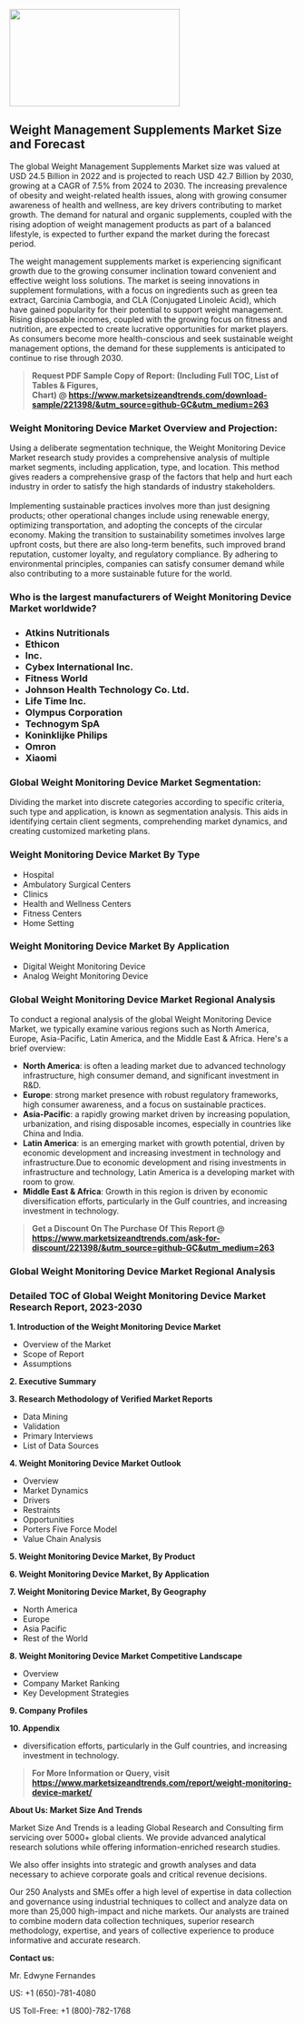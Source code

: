 <p><img class="alignnone size-medium wp-image-20088" src="https://ffe5etoiles.com/wp-content/uploads/2024/12/MST1-300x171.png" alt="" width="300" height="171" /></p><h2>Weight Management Supplements Market Size and Forecast</h2><p>The global Weight Management Supplements Market size was valued at USD 24.5 Billion in 2022 and is projected to reach USD 42.7 Billion by 2030, growing at a CAGR of 7.5% from 2024 to 2030. The increasing prevalence of obesity and weight-related health issues, along with growing consumer awareness of health and wellness, are key drivers contributing to market growth. The demand for natural and organic supplements, coupled with the rising adoption of weight management products as part of a balanced lifestyle, is expected to further expand the market during the forecast period.</p><p>The weight management supplements market is experiencing significant growth due to the growing consumer inclination toward convenient and effective weight loss solutions. The market is seeing innovations in supplement formulations, with a focus on ingredients such as green tea extract, Garcinia Cambogia, and CLA (Conjugated Linoleic Acid), which have gained popularity for their potential to support weight management. Rising disposable incomes, coupled with the growing focus on fitness and nutrition, are expected to create lucrative opportunities for market players. As consumers become more health-conscious and seek sustainable weight management options, the demand for these supplements is anticipated to continue to rise through 2030.</p></p><blockquote id="" class=""><strong>Request PDF Sample Copy of Report: (Including Full TOC, List of Tables &amp; Figures, Chart)&nbsp;@&nbsp;<strong><a href="https://www.marketsizeandtrends.com/download-sample/221398/&utm_source=github-GC&utm_medium=263" target="_blank">https://www.marketsizeandtrends.com/download-sample/221398/&utm_source=github-GC&utm_medium=263</a></strong></strong></blockquote><h3 id="" class="">Weight Monitoring Device Market&nbsp;Overview and Projection:</h3><p id="" class="">Using a deliberate segmentation technique, the Weight Monitoring Device Market research study provides a comprehensive analysis of multiple market segments, including application, type, and location. This method gives readers a comprehensive grasp of the factors that help and hurt each industry in order to satisfy the high standards of industry stakeholders. <br /> <br />Implementing sustainable practices involves more than just designing products; other operational changes include using renewable energy, optimizing transportation, and adopting the concepts of the circular economy. Making the transition to sustainability sometimes involves large upfront costs, but there are also long-term benefits, such improved brand reputation, customer loyalty, and regulatory compliance. By adhering to environmental principles, companies can satisfy consumer demand while also contributing to a more sustainable future for the world.</p><h3 id="" class="">Who is the largest manufacturers of&nbsp;Weight Monitoring Device Market worldwide?</h3><h3 class=""><p><ul><li>Atkins Nutritionals </li><li> Ethicon </li><li> Inc. </li><li> Cybex International Inc. </li><li> Fitness World </li><li> Johnson Health Technology Co. Ltd. </li><li> Life Time Inc. </li><li> Olympus Corporation </li><li> Technogym SpA </li><li> Koninklijke Philips </li><li> Omron </li><li> Xiaomi</li></ul></p></h3><h3 id="" class="">Global&nbsp;Weight Monitoring Device Market Segmentation:</h3><p id="" class="">Dividing the market into discrete categories according to specific criteria, such type and application, is known as segmentation analysis. This aids in identifying certain client segments, comprehending market dynamics, and creating customized marketing plans.</p><h3 id="" class="">Weight Monitoring Device Market&nbsp;By Type</h3><p><p><ul><li>Hospital</li><li> Ambulatory Surgical Centers</li><li> Clinics</li><li> Health and Wellness Centers</li><li> Fitness Centers</li><li> Home Setting</p></li></ul></p></p><h3 id="" class="">Weight Monitoring Device Market&nbsp;By Application</h3><p class=""><p><ul><li>Digital Weight Monitoring Device</li><li> Analog Weight Monitoring Device</li></ul></p></p><h3 id="" class="">Global Weight Monitoring Device Market Regional Analysis</h3><p id="" class="">To conduct a regional analysis of the global Weight Monitoring Device Market, we typically examine various regions such as North America, Europe, Asia-Pacific, Latin America, and the Middle East &amp; Africa. Here's a brief overview:</p><ul><li><strong>North America</strong>: is often a leading market due to advanced technology infrastructure, high consumer demand, and significant investment in R&amp;D.</li><li><strong>Europe</strong>: strong market presence with robust regulatory frameworks, high consumer awareness, and a focus on sustainable practices.</li><li><strong>Asia-Pacific</strong>: a rapidly growing market driven by increasing population, urbanization, and rising disposable incomes, especially in countries like China and India.</li><li><strong>Latin America</strong>: is an emerging market with growth potential, driven by economic development and increasing investment in technology and infrastructure.Due to economic development and rising investments in infrastructure and technology, Latin America is a developing market with room to grow.</li><li><strong>Middle East &amp; Africa</strong>: Growth in this region is driven by economic diversification efforts, particularly in the Gulf countries, and increasing investment in technology.</li></ul><blockquote id="" class=""><strong>Get a Discount On The Purchase Of This Report @ <strong><a href="https://www.marketsizeandtrends.com/ask-for-discount/221398/&utm_source=github-GC&utm_medium=263" target="_blank">https://www.marketsizeandtrends.com/ask-for-discount/221398/&utm_source=github-GC&utm_medium=263</a></strong></strong></blockquote><h3 id="" class="">Global Weight Monitoring Device Market Regional Analysis</h3><h3 id="" class="">Detailed TOC of Global Weight Monitoring Device Market Research Report, 2023-2030</h3><p id="" class=""><strong>1. Introduction of the Weight Monitoring Device Market</strong></p><ul><li>Overview of the Market</li><li>Scope of Report</li><li>Assumptions</li></ul><p id="" class=""><strong>2. Executive Summary</strong></p><p id="" class=""><strong>3. Research Methodology of Verified Market Reports</strong></p><ul><li>Data Mining</li><li>Validation</li><li>Primary Interviews</li><li>List of Data Sources</li></ul><p id="" class=""><strong>4. Weight Monitoring Device Market Outlook</strong></p><ul><li>Overview</li><li>Market Dynamics</li><li>Drivers</li><li>Restraints</li><li>Opportunities</li><li>Porters Five Force Model</li><li>Value Chain Analysis</li></ul><p id="" class=""><strong>5. Weight Monitoring Device Market, By Product</strong></p><p id="" class=""><strong>6. Weight Monitoring Device Market, By Application</strong></p><p id="" class=""><strong>7. Weight Monitoring Device Market, By Geography</strong></p><ul><li>North America</li><li>Europe</li><li>Asia Pacific</li><li>Rest of the World</li></ul><p id="" class=""><strong>8. Weight Monitoring Device Market Competitive Landscape</strong></p><ul><li>Overview</li><li>Company Market Ranking</li><li>Key Development Strategies</li></ul><p id="" class=""><strong>9. Company Profiles</strong></p><p id="" class=""><strong>10. Appendix</strong></p><ul><li>diversification efforts, particularly in the Gulf countries, and increasing investment in technology.</li></ul><blockquote id="" class=""><strong>For More Information or Query, visit <strong><strong><a href="https://www.marketsizeandtrends.com/report/weight-monitoring-device-market/" target="_blank">https://www.marketsizeandtrends.com/report/weight-monitoring-device-market/</a></strong></strong></strong></blockquote><p id="" class=""><strong>About Us: Market Size And Trends</strong></p><p id="" class="">Market Size And Trends is a leading Global Research and Consulting firm servicing over 5000+ global clients. We provide advanced analytical research solutions while offering information-enriched research studies.</p><p id="" class="">We also offer insights into strategic and growth analyses and data necessary to achieve corporate goals and critical revenue decisions.</p><p id="" class="">Our 250 Analysts and SMEs offer a high level of expertise in data collection and governance using industrial techniques to collect and analyze data on more than 25,000 high-impact and niche markets. Our analysts are trained to combine modern data collection techniques, superior research methodology, expertise, and years of collective experience to produce informative and accurate research.</p><p id="" class=""><strong>Contact us:</strong></p><p id="" class="">Mr. Edwyne Fernandes</p><p id="" class="">US: +1 (650)-781-4080</p><p id="" class="">US Toll-Free: +1 (800)-782-1768</p>
